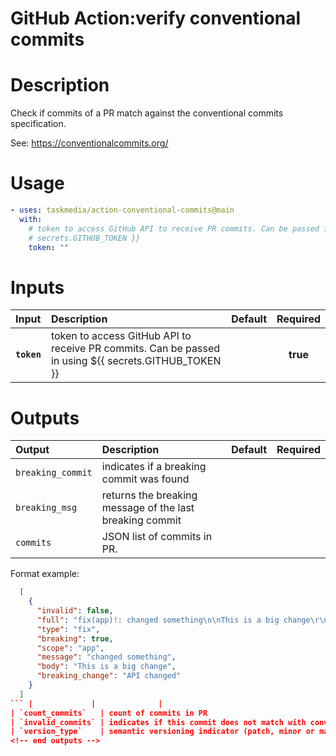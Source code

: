 <!-- start title -->

# GitHub Action:verify conventional commits

<!-- end title -->

# Description

<!-- start description -->

Check if commits of a PR match against the conventional commits specification.

See: https://conventionalcommits.org/

<!-- end description -->

# Usage

<!-- start usage -->

```yaml
- uses: taskmedia/action-conventional-commits@main
  with:
    # token to access GitHub API to receive PR commits. Can be passed in using ${{
    # secrets.GITHUB_TOKEN }}
    token: ""
```

<!-- end usage -->

# Inputs

<!-- start inputs -->

| **Input**   | **Description**                                                                                      | **Default** | **Required** |
| :---------- | :--------------------------------------------------------------------------------------------------- | :---------: | :----------: |
| **`token`** | token to access GitHub API to receive PR commits. Can be passed in using ${{ secrets.GITHUB_TOKEN }} |             |   **true**   |

<!-- end inputs -->

# Outputs

<!-- start outputs -->

| **Output**        | **Description**                                          | **Default** | **Required** |
| :---------------- | :------------------------------------------------------- | ----------- | ------------ |
| `breaking_commit` | indicates if a breaking commit was found                 |             |              |
| `breaking_msg`    | returns the breaking message of the last breaking commit |             |              |
| `commits`         | JSON list of commits in PR.                              |

Format example:

````json
  [
    {
      "invalid": false,
      "full": "fix(app)!: changed something\n\nThis is a big change\r\n\r\nBREAKING CHANGE: API changed",
      "type": "fix",
      "breaking": true,
      "scope": "app",
      "message": "changed something",
      "body": "This is a big change",
      "breaking_change": "API changed"
    }
  ]
``` |             |              |
| `count_commits`   | count of commits in PR                                                                                                                                                                                                                                                                                                                                                                               |             |              |
| `invalid_commits` | indicates if this commit does not match with conventional commits (other values might be empty)                                                                                                                                                                                                                                                                                                      |             |              |
| `version_type`    | semantic versioning indicator (patch, minor or major)                                                                                                                                                                                                                                                                                                                                                |             |              |
<!-- end outputs -->
````
